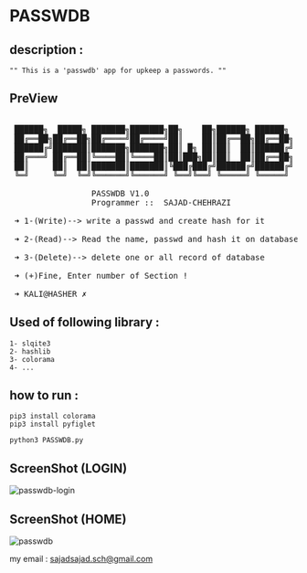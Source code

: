 # PASSWDB


## description :
	"" This is a 'passwdb' app for upkeep a passwords. ""

## PreView
<pre>
	
 ██████╗  █████╗ ███████╗███████╗██╗    ██╗██████╗ ██████╗ 
 ██╔══██╗██╔══██╗██╔════╝██╔════╝██║    ██║██╔══██╗██╔══██╗
 ██████╔╝███████║███████╗███████╗██║ █╗ ██║██║  ██║██████╔╝
 ██╔═══╝ ██╔══██║╚════██║╚════██║██║███╗██║██║  ██║██╔══██╗
 ██║     ██║  ██║███████║███████║╚███╔███╔╝██████╔╝██████╔╝
 ╚═╝     ╚═╝  ╚═╝╚══════╝╚══════╝ ╚══╝╚══╝ ╚═════╝ ╚═════╝ 

				 PASSWDB V1.0
 				 Programmer ::  SAJAD-CHEHRAZI

 ➜ 1-(Write)--> write a passwd and create hash for it 

 ➜ 2-(Read)--> Read the name, passwd and hash it on database 

 ➜ 3-(Delete)--> delete one or all record of database 

 ➜ (+)Fine, Enter number of Section !

 ➜ KALI@HASHER ✗ 
</pre>
## Used of following library :

	1- slqite3
	2- hashlib
	3- colorama
	4- ...

## how to run :
	pip3 install colorama
	pip3 install pyfiglet
	
	python3 PASSWDB.py
	
	
## ScreenShot  (LOGIN)

![passwdb-login](https://user-images.githubusercontent.com/71703544/107191692-8ddf7e80-69ba-11eb-87af-fc324b1e9277.png)



## ScreenShot  (HOME)

![passwdb](https://user-images.githubusercontent.com/71703544/107191680-87e99d80-69ba-11eb-8b64-72f9a0923c9c.png)


my email : sajadsajad.sch@gmail.com
